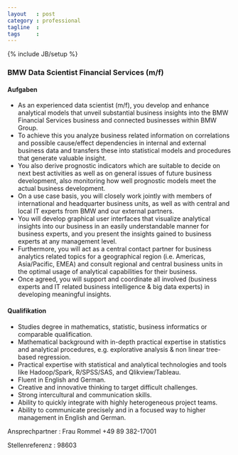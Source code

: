 ```yaml
---
layout   : post
category : professional
tagline  : 
tags     : 
---
```

{% include JB/setup %}

### BMW Data Scientist Financial Services (m/f)

#### Aufgaben

- As an experienced data scientist (m/f), you develop and enhance analytical models that unveil substantial business insights into the BMW Financial Services business and connected businesses within BMW Group. 
- To achieve this you analyze business related information on correlations and possible cause/effect dependencies in internal and external business data and transfers these into statistical models and procedures that generate valuable insight. 
- You also derive prognostic indicators which are suitable to decide on next best activities as well as on general issues of future business development, also monitoring how well prognostic models meet the actual business development. 
- On a use case basis, you will closely work jointly with members of international and headquarter business units, as well as with central and local IT experts from BMW and our external partners. 
- You will develop graphical user interfaces that visualize analytical insights into our business in an easily understandable manner for business experts, and you present the insights gained to business experts at any management level. 
- Furthermore, you will act as a central contact partner for business analytics related topics for a geographical region (i.e. Americas, Asia/Pacific, EMEA) and consult regional and central business units in the optimal usage of analytical capabilities for their business. 
- Once agreed, you will support and coordinate all involved (business experts and IT related business intelligence & big data experts) in developing meaningful insights.

#### Qualifikation

- Studies degree in mathematics, statistic, business informatics or comparable qualification.
- Mathematical background with in-depth practical expertise in statistics and analytical procedures, e.g. explorative analysis & non linear tree-based regression.
- Practical expertise with statistical and analytical technologies and tools like Hadoop/Spark, R/SPSS/SAS, and Qlikview/Tableau.
- Fluent in English and German.
- Creative and innovative thinking to target difficult challenges.
- Strong intercultural and communication skills.
- Ability to quickly integrate with highly heterogeneous project teams.
- Ability to communicate precisely and in a focused way to higher management in English and German.

Ansprechpartner
:   Frau Rommel +49 89 382-17001

Stellenreferenz
:   98603
